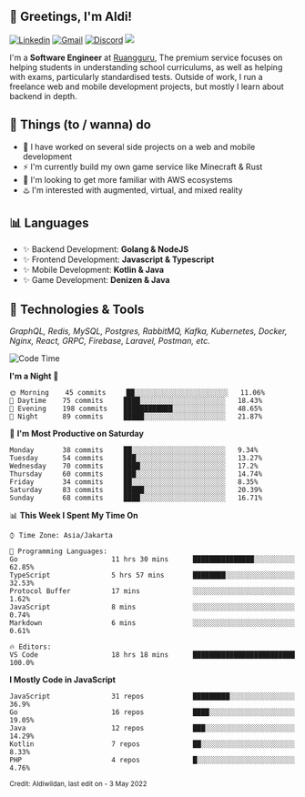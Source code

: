 <!-- Greetings -->
## 👋 Greetings, I'm Aldi!

<!-- Social Media -->
[![Linkedin](https://img.shields.io/badge/-aldiwildan-blue?style=flat&logo=Linkedin&logoColor=white)](https://www.linkedin.com/in/aldiwildan/)
[![Gmail](https://img.shields.io/badge/-aldiwild77@gmail.com-c14438?style=flat&logo=Gmail&logoColor=white)](mailto:aldiwild77@gmail.com)
[![Discord](https://img.shields.io/badge/-Chroma-5663F7?style=flat&logo=Discord&logoColor=white)](https://discord.gg/BUxraQ8)
![](https://komarev.com/ghpvc/?username=aldiwildan77&label=Visitor&color=2bbc8a)

<!-- Introduction -->
I'm a **Software Engineer** at [Ruangguru](https://ruangguru.com), The premium service focuses on helping students in understanding school curriculums, as well as helping with exams, particularly standardised tests. Outside of work, I run a freelance web and mobile development projects, but mostly I learn about backend in depth.

## 📃 Things (to / wanna) do
- 🐝 I have worked on several side projects on a web and mobile development
- ⚡ I'm currently build my own game service like Minecraft & Rust
- 🌱 I'm looking to get more familiar with AWS ecosystems
- ♨️ I'm interested with augmented, virtual, and mixed reality

## 📊 Languages
- ✨ Backend Development: **Golang & NodeJS**
- ✨ Frontend Development: **Javascript & Typescript**
- ✨ Mobile Development: **Kotlin & Java**
- ✨ Game Development: **Denizen & Java**

## 🔧 Technologies & Tools
*GraphQL, Redis, MySQL, Postgres, RabbitMQ, Kafka, Kubernetes, Docker, Nginx, React, GRPC, Firebase, Laravel, Postman, etc.*

<!--START_SECTION:waka-->
![Code Time](http://img.shields.io/badge/Code%20Time-0-blue)

**I'm a Night 🦉** 

```text
🌞 Morning    45 commits     ██░░░░░░░░░░░░░░░░░░░░░░░   11.06% 
🌆 Daytime    75 commits     ████░░░░░░░░░░░░░░░░░░░░░   18.43% 
🌃 Evening    198 commits    ████████████░░░░░░░░░░░░░   48.65% 
🌙 Night      89 commits     █████░░░░░░░░░░░░░░░░░░░░   21.87%

```
📅 **I'm Most Productive on Saturday** 

```text
Monday       38 commits     ██░░░░░░░░░░░░░░░░░░░░░░░   9.34% 
Tuesday      54 commits     ███░░░░░░░░░░░░░░░░░░░░░░   13.27% 
Wednesday    70 commits     ████░░░░░░░░░░░░░░░░░░░░░   17.2% 
Thursday     60 commits     ███░░░░░░░░░░░░░░░░░░░░░░   14.74% 
Friday       34 commits     ██░░░░░░░░░░░░░░░░░░░░░░░   8.35% 
Saturday     83 commits     █████░░░░░░░░░░░░░░░░░░░░   20.39% 
Sunday       68 commits     ████░░░░░░░░░░░░░░░░░░░░░   16.71%

```


📊 **This Week I Spent My Time On** 

```text
⌚︎ Time Zone: Asia/Jakarta

💬 Programming Languages: 
Go                       11 hrs 30 mins      ███████████████░░░░░░░░░░   62.85% 
TypeScript               5 hrs 57 mins       ████████░░░░░░░░░░░░░░░░░   32.53% 
Protocol Buffer          17 mins             ░░░░░░░░░░░░░░░░░░░░░░░░░   1.62% 
JavaScript               8 mins              ░░░░░░░░░░░░░░░░░░░░░░░░░   0.74% 
Markdown                 6 mins              ░░░░░░░░░░░░░░░░░░░░░░░░░   0.61%

🔥 Editors: 
VS Code                  18 hrs 18 mins      █████████████████████████   100.0%

```

**I Mostly Code in JavaScript** 

```text
JavaScript               31 repos            █████████░░░░░░░░░░░░░░░░   36.9% 
Go                       16 repos            ████░░░░░░░░░░░░░░░░░░░░░   19.05% 
Java                     12 repos            ███░░░░░░░░░░░░░░░░░░░░░░   14.29% 
Kotlin                   7 repos             ██░░░░░░░░░░░░░░░░░░░░░░░   8.33% 
PHP                      4 repos             █░░░░░░░░░░░░░░░░░░░░░░░░   4.76%

```



<!--END_SECTION:waka-->

<sub>Credit: Aldiwildan, last edit on - 3 May 2022</sub>
